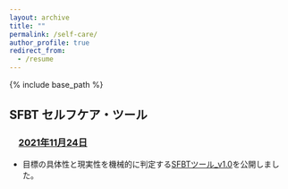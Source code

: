 ```yaml
---
layout: archive
title: ""
permalink: /self-care/
author_profile: true
redirect_from:
  - /resume
---
```


{% include base_path %}


## **SFBT セルフケア・ツール**  
### 　<u>2021年11月24日</u>  
- 目標の具体性と現実性を機械的に判定する<a href="https://streamlit-goalcls-sudz64bhwa-an.a.run.app" target="_blank" rel="noopener noreferrer">SFBTツール_v1.0</a>を公開しました。  

